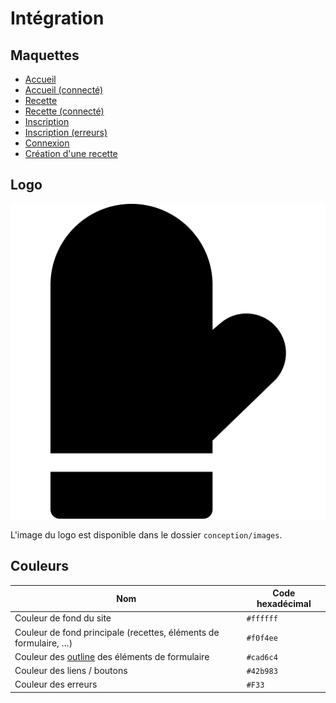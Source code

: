 # Intégration

## Maquettes

- [Accueil](./ui/homepage.png)
- [Accueil (connecté)](./ui/homepage-logged-in.png)
- [Recette](./ui/single-recipe.png)
- [Recette (connecté)](./ui/single-recipe-logged-in.png)
- [Inscription](./ui/registration-form.png)
- [Inscription (erreurs)](./ui/registration-form-errors.jpg)
- [Connexion](./ui/login-form.png)
- [Création d'une recette](./ui/create-recipe-form.png)

## Logo

![Logo](./images/oven.svg)

L'image du logo est disponible dans le dossier `conception/images`.

## Couleurs

Nom|Code hexadécimal
-|-
Couleur de fond du site|`#ffffff`
Couleur de fond principale (recettes, éléments de formulaire, &hellip;)|`#f0f4ee`
Couleur des [outline](https://developer.mozilla.org/fr/docs/Web/CSS/outline) des éléments de formulaire|`#cad6c4`
Couleur des liens / boutons|`#42b983`
Couleur des erreurs|`#F33`
